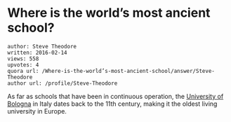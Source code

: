 # Where is the world’s most ancient school?

	author: Steve Theodore
	written: 2016-02-14
	views: 558
	upvotes: 4
	quora url: /Where-is-the-world’s-most-ancient-school/answer/Steve-Theodore
	author url: /profile/Steve-Theodore


As far as schools that have been in continuous operation, the [University of Bologna](http://www.unibo.it/en/university/who-we-are/our-history/our-history) in Italy dates back to the 11th century, making it the oldest living university in Europe. 

